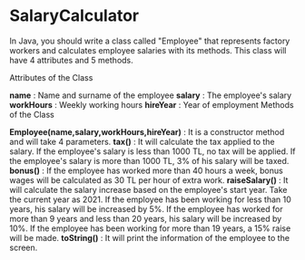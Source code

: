 # SalaryCalculator

In Java, you should write a class called "Employee" that represents factory workers and calculates employee salaries with its methods. This class will have 4 attributes and 5 methods.

Attributes of the Class

**name** : Name and surname of the employee
**salary** : The employee's salary
**workHours** : Weekly working hours
**hireYear** : Year of employment
Methods of the Class

**Employee(name,salary,workHours,hireYear)** : It is a constructor method and will take 4 parameters.
**tax()** : It will calculate the tax applied to the salary.
If the employee's salary is less than 1000 TL, no tax will be applied.
If the employee's salary is more than 1000 TL, 3% of his salary will be taxed.
**bonus()** : If the employee has worked more than 40 hours a week, bonus wages will be calculated as 30 TL per hour of extra work.
**raiseSalary()** : It will calculate the salary increase based on the employee's start year. Take the current year as 2021.
If the employee has been working for less than 10 years, his salary will be increased by 5%.
If the employee has worked for more than 9 years and less than 20 years, his salary will be increased by 10%.
If the employee has been working for more than 19 years, a 15% raise will be made.
**toString()** : It will print the information of the employee to the screen.
